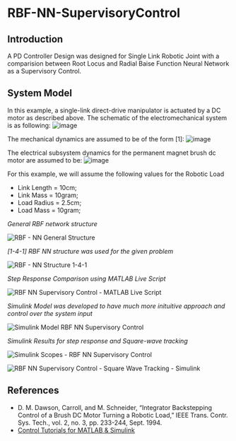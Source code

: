 # RBF-NN-SupervisoryControl

## Introduction
A PD Controller Design was designed for Single Link Robotic Joint with a comparision between Root Locus and Radial Baise Function Neural Network as a Supervisory Control.

## System Model
In this example, a single-link direct-drive manipulator is actuated by a DC motor as described above. The schematic of the electromechanical system is as following:
![image](https://github.com/auwahmad/RBF-NN-SupervisoryControl/assets/70074147/e3e8df24-08af-4362-860b-9ff445d759c3)

The mechanical dynamics are assumed to be of the form [1]:
![image](https://github.com/auwahmad/RBF-NN-SupervisoryControl/assets/70074147/d7f58b78-ac20-4da2-a517-744e301f5fde)

The electrical subsystem dynamics for the permanent magnet brush dc motor are assumed to be: 
![image](https://github.com/auwahmad/RBF-NN-SupervisoryControl/assets/70074147/3004f001-97dd-4ad6-9a05-cb64c6453c8e)

For this example, we will assume the following values for the Robotic Load
- Link Length = 10cm;     
- Link Mass = 10gram;
- Load Radius = 2.5cm;
- Load Mass = 10gram;    

_General RBF network structure_

![RBF - NN General Structure](https://github.com/auwahmad/RBF-NN-SupervisoryControl/assets/70074147/d0a32a60-c309-45cd-8f6c-44b0f7d213d1)

_[1-4-1] RBF NN structure was used for the given problem_

![RBF - NN Structure  1-4-1](https://github.com/auwahmad/RBF-NN-SupervisoryControl/assets/70074147/e85f807c-f04a-494a-abda-3df40e6b888d)

_Step Response Comparison using MATLAB Live Script_

![RBF NN Supervisory Control - MATLAB Live Script](https://github.com/auwahmad/RBF-NN-SupervisoryControl/assets/70074147/c27b667c-6237-4a9d-8832-5590209ce482)

_Simulink Model was developed to have much more inituitive approach and control over the system input_

![Simulink Model RBF NN Supervisory Control](https://github.com/auwahmad/RBF-NN-SupervisoryControl/assets/70074147/84045162-c9ce-40bb-a054-60098dfdb05a)

_Simulink Results for step response and Square-wave tracking_

![Simulink Scopes - RBF NN Supervisory Control](https://github.com/auwahmad/RBF-NN-SupervisoryControl/assets/70074147/f2128ef7-c90e-411b-bf65-d385afba8d1e)


![RBF NN Supervisory Control - Square Wave Tracking - Simulink](https://github.com/auwahmad/RBF-NN-SupervisoryControl/assets/70074147/385c96ee-da69-4a99-aacf-e47b48bdf46d)

## References
- D. M. Dawson, Carroll, and M. Schneider, “Integrator Backstepping Control of a Brush DC Motor Turning a Robotic Load,” IEEE Trans. Contr. Sys. Tech., vol. 2, no. 3, pp. 233-244, Sept. 1994.
- [Control Tutorials for MATLAB & Simulink](https://ctms.engin.umich.edu/CTMS/index.php?example=MotorPosition&section=SystemModeling)
